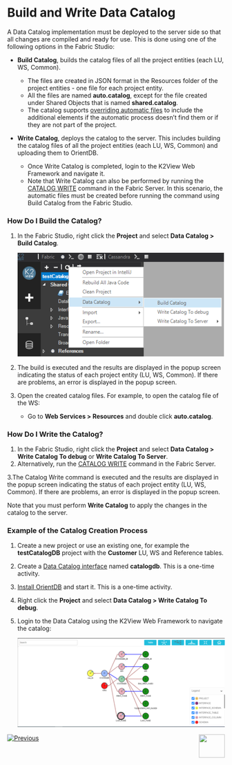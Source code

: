 # Build and Write Data Catalog

A Data Catalog implementation must be deployed to the server side so that all changes are compiled and ready for use. This is done using one of the following options in the Fabric Studio:

* **Build Catalog**, builds the catalog files of all the project entities (each LU, WS, Common). 
  * The files are created in JSON format in the Resources folder of the project entities  - one file for each project entity. 
  * All the files are named **auto.catalog**, except for the file created under Shared Objects that is named **shared.catalog**. 
  * The catalog supports [overriding automatic files](06_override_data_catalog.md) to include the additional elements if the automatic process doesn’t find them or if they are not part of the project.

* **Write Catalog**, deploys the catalog to the server. This includes building the catalog files of all the project entities (each LU, WS, Common) and uploading them to OrientDB. 
  * Once Write Catalog is completed, login to the K2View Web Framework and navigate it. 
  * Note that Write Catalog can also be performed by running the [CATALOG WRITE](08_catalog_commands.md) command in the Fabric Server. In this scenario, the automatic files must be created before running the command using Build Catalog from the Fabric Studio.

### How Do I Build the Catalog?

1. In the Fabric Studio, right click the **Project** and select **Data Catalog > Build Catalog**. 

   ![image](images/33_05_build.png)

2. The build is executed and the results are displayed in the popup screen indicating the status of each project entity (LU, WS, Common). If there are problems, an error is displayed in the popup screen.

3. Open the created catalog files. For example, to open the catalog file of the WS:

   * Go to **Web Services > Resources** and double click **auto.catalog**.

### How Do I Write the Catalog?

1. In the Fabric Studio, right click the **Project** and select **Data Catalog > Write Catalog To debug** or **Write Catalog To Server**. 
2. Alternatively, run the [CATALOG WRITE](08_catalog_commands.md) command in the Fabric Server.

3.The Catalog Write command is executed and the results are displayed in the popup screen indicating the status of each project entity (LU, WS, Common). If there are problems, an error is displayed in the popup screen.

Note that you must perform **Write Catalog** to apply the changes in the catalog to the server.

### Example of the Catalog Creation Process

1. Create a new project or use an existing one, for example the **testCatalogDB** project with the **Customer** LU, WS and Reference tables.

2. Create a  [Data Catalog interface](02a_data_catalog_interface.md) named **catalogdb**. This is a one-time activity.

3. [Install OrientDB](07_OrientDB_setup) and start it. This is a one-time activity.

4. Right click the **Project** and select **Data Catalog > Write Catalog To debug**.

5. Login to the Data Catalog using the K2View Web Framework to navigate the catalog:

   ![image](images/33_01_tree.PNG)



[![Previous](/articles/images/Previous.png)](02a_data_catalog_interface.md)[<img align="right" width="60" height="54" src="/articles/images/Next.png">](05_data_catalog_navigation.md) 